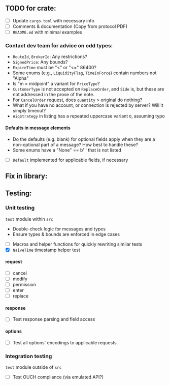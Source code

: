 
## TODO for crate:
- [ ] Update `cargo.toml` with necessary info
- [ ] Comments & documentation (Copy from protocol PDF)
- [ ] `README.md` with minimal examples

### Contact dev team for advice on odd types:
- `RouteId`, `BrokerId`: Any restrictions?
- `SignedPrice`: Any bounds?
- `ExpireTime` must be "<" or "<=" 86400?
- Some enums (e.g., `LiquidityFlag`, `TimeInForce`) contain numbers not "Alpha"
- Is "m = midpoint" a variant for `PriceType`?
- `CustomerType` is not accepted on `ReplaceOrder`, and `Side` is, 
but these are not addressed in the prose of the note.
- For `CancelOrder` request, does `quantity` > original do nothing?
- What if you have no account, or connection is rejected by server? 
Will it simply timeout?
- `AiqStrategy` in listing has a repeated uppercase variant `O`, assuming typo

#### Defaults in message elements
- Do the defaults (e.g. blank) for optional fields apply when they are 
a non-optional part of a message? How best to handle these?
- Some enums have a "None" == b' ' that is not listed
- [ ] `Default` implemented for applicable fields, if necessary

## Fix in library:

## Testing:
### Unit testing
`test` module within `src` 
- Double-check logic for messages and types
- Ensure types & bounds are enforced in edge cases
- [ ] Macros and helper functions for quickly rewriting similar tests
- [x] `NaiveTime` timestamp helper test

#### request
- [ ] cancel
- [ ] modify
- [ ] permission
- [ ] enter
- [ ] replace

#### response
- [ ] Test response parsing and field access

#### options
- [ ] Test all options' encodings to applicable requests

### Integration testing
`test` module outside of `src`
- [ ] Test OUCH compliance (via emulated API?)


